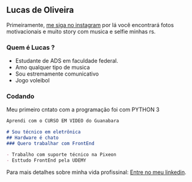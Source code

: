## Lucas de Oliveira

Primeiramente, [me siga no instagram](https://www.instagram.com/oliveira_olucas/) por lá você encontrará fotos motivacionais e muito story com musica e selfie minhas rs. 

### Quem é Lucas ? 

- Estudante de ADS em faculdade federal.
- Amo qualquer tipo de musica 
- Sou estremamente comunicativo
- Jogo voleibol


### Codando

Meu primeiro cntato com a programação foi com PYTHON 3 

```markdown
Aprendi com o CURSO EM VIDEO do Guanabara

# Sou técnico em eletrônica
## Hardware é chato
### Quero trabalhar com FrontEnd

- Trabalho com suporte técnico na Pixeon
- Esttudo FrontEnd pela UDEMY


```

Para mais detalhes sobre minha vida profissinal:  [Entre no meu linkedin](https://www.linkedin.com/in/oliveiraolucas).

